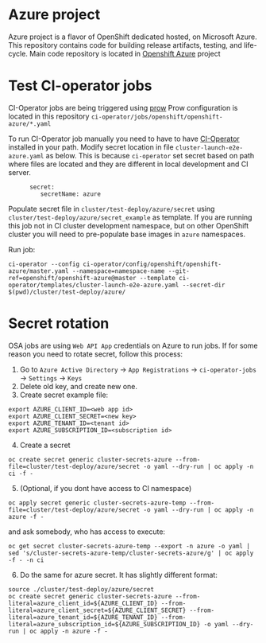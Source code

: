 # Azure project

Azure project is a flavor of OpenShift dedicated hosted, on Microsoft Azure. This repository contains code for building release artifacts, testing, and life-cycle.
Main code repository is located in [Openshift Azure](https://github.com/openshift/openshift-azure/) project

# Test CI-operator jobs 

CI-Operator jobs are being triggered using [prow](https://github.com/kubernetes/test-infra/tree/master/prow)
Prow configuration is located in this repository `ci-operator/jobs/openshift/openshift-azure/*.yaml`

To run CI-Operator job manually you need to have to have [CI-Operator](https://github.com/openshift/ci-operator) installed in your path.
Modify secret location in file `cluster-launch-e2e-azure.yaml` as below. This is because `ci-operator` set secret based on path where files are located and they are different in local development and CI server.
``` - name: cluster-secrets-azure
      secret:
         secretName: azure
```

Populate secret file in `cluster/test-deploy/azure/secret` using `cluster/test-deploy/azure/secret_example` as template.
If you are running this job not in CI cluster development namespace, but on other OpenShift cluster you will need to pre-populate base images in `azure` namespaces.

Run job:
```
ci-operator --config ci-operator/config/openshift/openshift-azure/master.yaml --namespace=namespace-name --git-ref=openshift/openshift-azure@master --template ci-operator/templates/cluster-launch-e2e-azure.yaml --secret-dir $(pwd)/cluster/test-deploy/azure/
```

# Secret rotation

OSA jobs are using `Web API App` credentials on Azure to run jobs. If for some reason you need to rotate secret, follow this process:

1. Go to `Azure Active Directory` -> `App Registrations` -> `ci-operator-jobs` -> `Settings` -> `Keys`
2. Delete old key, and create new one.
3. Create secret example file:

```
export AZURE_CLIENT_ID=<web app id>
export AZURE_CLIENT_SECRET=<new key>
export AZURE_TENANT_ID=<tenant id>
export AZURE_SUBSCRIPTION_ID=<subscription id>
```

4. Create a secret

```
oc create secret generic cluster-secrets-azure --from-file=cluster/test-deploy/azure/secret -o yaml --dry-run | oc apply -n ci -f -	
```

5. (Optional, if you dont have access to CI namespace)

```
oc apply secret generic cluster-secrets-azure-temp --from-file=cluster/test-deploy/azure/secret -o yaml --dry-run | oc apply -n azure -f -
```

and ask somebody, who has access to execute:

```
oc get secret cluster-secrets-azure-temp --export -n azure -o yaml | sed 's/cluster-secrets-azure-temp/cluster-secrets-azure/g' | oc apply -f - -n ci
```

6. Do the same for azure secret. It has slightly different format:

```
source ./cluster/test-deploy/azure/secret
oc create secret generic cluster-secrets-azure --from-literal=azure_client_id=${AZURE_CLIENT_ID} --from-literal=azure_client_secret=${AZURE_CLIENT_SECRET} --from-literal=azure_tenant_id=${AZURE_TENANT_ID} --from-literal=azure_subscription_id=${AZURE_SUBSCRIPTION_ID} -o yaml --dry-run | oc apply -n azure -f -
```